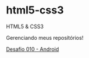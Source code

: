 # html5-css3
 HTML5 & CSS3

Gerenciando meus reposítórios!

<a href="https://capbf.github.io/html5-css3/desafios/d010/index.html" target="_blank">Desafio 010 - Android<a/>
